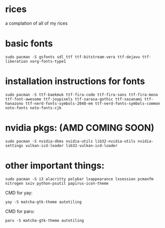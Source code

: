 # rices
a complation of all of my rices 

# basic fonts 
```
sudo pacman -S gsfonts sdl_ttf ttf-bitstream-vera ttf-dejavu ttf-liberation xorg-fonts-type1
```
# installation instructions for fonts 
```
sudo pacman -S ttf-baekmuk ttf-fira-code ttf-fira-sans ttf-fira-mono ttf-font-awesome ttf-joypixels ttf-sarasa-gothic ttf-sazanami ttf-hanazono ttf-nerd-fonts-symbols-2048-em ttf-nerd-fonts-symbols-common noto-fonts noto-fonts-cjk 
```
# nvidia pkgs: (AMD COMING SOON)
```
sudo pacman -S nvidia-dkms nvidia-utils lib32-nvidia-utils nvidia-settings vulkan-icd-loader lib32-vulkan-icd-loader
```
# other important things: 
```
sudo pacman -S i3 alacritty polybar lxappearance lxsession pcmanfm nitrogen sxiv python-psutil papirus-icon-theme
```
CMD for yay: 
```
yay -S matcha-gtk-theme autotiling
```
CMD for paru:
```
paru -S matcha-gtk-theme autotiling
```
